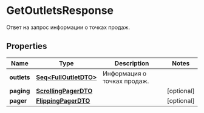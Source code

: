 

# GetOutletsResponse

Ответ на запрос информации о точках продаж.

## Properties

Name | Type | Description | Notes
------------ | ------------- | ------------- | -------------
**outlets** | [**Seq&lt;FullOutletDTO&gt;**](FullOutletDTO.md) | Информация о точках продаж. | 
**paging** | [**ScrollingPagerDTO**](ScrollingPagerDTO.md) |  |  [optional]
**pager** | [**FlippingPagerDTO**](FlippingPagerDTO.md) |  |  [optional]



